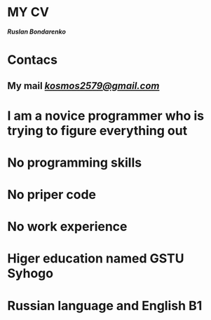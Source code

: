 # MY CV
***Ruslan Bondarenko***
# Contacs
## My mail *kosmos2579@gmail.com*
# I am a novice programmer who is trying to figure everything out
# No programming skills
# No priper code
# No work experience 
# Higer education **named GSTU Syhogo**
# Russian language and English B1 